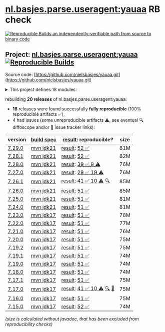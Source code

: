 [nl.basjes.parse.useragent:yauaa](https://central.sonatype.com/artifact/nl.basjes.parse.useragent/yauaa/versions) RB check
=======

[![Reproducible Builds](https://reproducible-builds.org/images/logos/rb.svg) an independently-verifiable path from source to binary code](https://reproducible-builds.org/)

## Project: [nl.basjes.parse.useragent:yauaa](https://central.sonatype.com/artifact/nl.basjes.parse.useragent/yauaa/versions) [![Reproducible Builds](https://img.shields.io/endpoint?url=https://raw.githubusercontent.com/jvm-repo-rebuild/reproducible-central/master/content/nl/basjes/parse/useragent/yauaa/badge.json)](https://github.com/jvm-repo-rebuild/reproducible-central/blob/master/content/nl/basjes/parse/useragent/yauaa/README.md)

Source code: [https://github.com/nielsbasjes/yauaa.git](https://github.com/nielsbasjes/yauaa.git)

<details><summary>This project defines 18 modules:</summary>

* [nl.basjes.parse.useragent:yauaa](https://central.sonatype.com/artifact/nl.basjes.parse.useragent/yauaa/overview)
* [nl.basjes.parse.useragent:yauaa-beam](https://central.sonatype.com/artifact/nl.basjes.parse.useragent/yauaa-beam/overview)
* [nl.basjes.parse.useragent:yauaa-beam-sql](https://central.sonatype.com/artifact/nl.basjes.parse.useragent/yauaa-beam-sql/overview)
* [nl.basjes.parse.useragent:yauaa-drill](https://central.sonatype.com/artifact/nl.basjes.parse.useragent/yauaa-drill/overview)
* [nl.basjes.parse.useragent:yauaa-elastic-udfs-parent](https://central.sonatype.com/artifact/nl.basjes.parse.useragent/yauaa-elastic-udfs-parent/overview)
* [nl.basjes.parse.useragent:yauaa-elasticsearch](https://central.sonatype.com/artifact/nl.basjes.parse.useragent/yauaa-elasticsearch/overview)
* [nl.basjes.parse.useragent:yauaa-elasticsearch-8](https://central.sonatype.com/artifact/nl.basjes.parse.useragent/yauaa-elasticsearch-8/overview)
* [nl.basjes.parse.useragent:yauaa-flink](https://central.sonatype.com/artifact/nl.basjes.parse.useragent/yauaa-flink/overview)
* [nl.basjes.parse.useragent:yauaa-flink-table](https://central.sonatype.com/artifact/nl.basjes.parse.useragent/yauaa-flink-table/overview)
* [nl.basjes.parse.useragent:yauaa-hive](https://central.sonatype.com/artifact/nl.basjes.parse.useragent/yauaa-hive/overview)
* [nl.basjes.parse.useragent:yauaa-logparser](https://central.sonatype.com/artifact/nl.basjes.parse.useragent/yauaa-logparser/overview)
* [nl.basjes.parse.useragent:yauaa-nifi](https://central.sonatype.com/artifact/nl.basjes.parse.useragent/yauaa-nifi/overview)
* [nl.basjes.parse.useragent:yauaa-nifi-parent](https://central.sonatype.com/artifact/nl.basjes.parse.useragent/yauaa-nifi-parent/overview)
* [nl.basjes.parse.useragent:yauaa-parent](https://central.sonatype.com/artifact/nl.basjes.parse.useragent/yauaa-parent/overview)
* [nl.basjes.parse.useragent:yauaa-snowflake](https://central.sonatype.com/artifact/nl.basjes.parse.useragent/yauaa-snowflake/overview)
* [nl.basjes.parse.useragent:yauaa-trino](https://central.sonatype.com/artifact/nl.basjes.parse.useragent/yauaa-trino/overview)
* [nl.basjes.parse.useragent:yauaa-udf-parent](https://central.sonatype.com/artifact/nl.basjes.parse.useragent/yauaa-udf-parent/overview)
* [nl.basjes.parse.useragent:yauaa-webapp](https://central.sonatype.com/artifact/nl.basjes.parse.useragent/yauaa-webapp/overview)
</details>

rebuilding **20 releases** of nl.basjes.parse.useragent:yauaa:
- **16** releases were found successfully **fully reproducible** (100% reproducible artifacts :white_check_mark:),
- 4 had issues (some unreproducible artifacts :warning:, see eventual :mag: diffoscope and/or :memo: issue tracker links):

| version | [build spec](/BUILDSPEC.md) | [result](https://reproducible-builds.org/docs/jvm/): reproducible? | size |
| -- | --------- | ------ | -- |
| [7.29.0](https://central.sonatype.com/artifact/nl.basjes.parse.useragent/yauaa/7.29.0/pom) | [mvn jdk21](yauaa-7.29.0.buildspec) | [result](yauaa-parent-7.29.0.buildinfo): [52 :white_check_mark: ](yauaa-parent-7.29.0.buildcompare) | 81M |
| [7.28.1](https://central.sonatype.com/artifact/nl.basjes.parse.useragent/yauaa/7.28.1/pom) | [mvn jdk21](yauaa-7.28.1.buildspec) | [result](yauaa-parent-7.28.1.buildinfo): [52 :white_check_mark: ](yauaa-parent-7.28.1.buildcompare) | 82M |
| [7.28.0](https://central.sonatype.com/artifact/nl.basjes.parse.useragent/yauaa/7.28.0/pom) | [mvn jdk21](yauaa-7.28.0.buildspec) | [result](yauaa-parent-7.28.0.buildinfo): [39 :white_check_mark:  9 :warning:](yauaa-parent-7.28.0.buildcompare) | 76M |
| [7.27.0](https://central.sonatype.com/artifact/nl.basjes.parse.useragent/yauaa/7.27.0/pom) | [mvn jdk21](yauaa-7.27.0.buildspec) | [result](yauaa-parent-7.27.0.buildinfo): [29 :white_check_mark:  19 :warning:](yauaa-parent-7.27.0.buildcompare) | 76M |
| [7.26.1](https://central.sonatype.com/artifact/nl.basjes.parse.useragent/yauaa/7.26.1/pom) | [mvn jdk21](yauaa-7.26.1.buildspec) | [result](yauaa-parent-7.26.1.buildinfo): [41 :white_check_mark:  10 :warning:](yauaa-parent-7.26.1.buildcompare) [:mag:](yauaa-parent-7.26.1.diffoscope) | 85M |
| [7.26.0](https://central.sonatype.com/artifact/nl.basjes.parse.useragent/yauaa/7.26.0/pom) | [mvn jdk21](yauaa-7.26.0.buildspec) | [result](yauaa-parent-7.26.0.buildinfo): [51 :white_check_mark: ](yauaa-parent-7.26.0.buildcompare) | 85M |
| [7.25.0](https://central.sonatype.com/artifact/nl.basjes.parse.useragent/yauaa/7.25.0/pom) | [mvn jdk21](yauaa-7.25.0.buildspec) | [result](yauaa-parent-7.25.0.buildinfo): [51 :white_check_mark: ](yauaa-parent-7.25.0.buildcompare) | 81M |
| [7.24.0](https://central.sonatype.com/artifact/nl.basjes.parse.useragent/yauaa/7.24.0/pom) | [mvn jdk21](yauaa-7.24.0.buildspec) | [result](yauaa-parent-7.24.0.buildinfo): [51 :white_check_mark: ](yauaa-parent-7.24.0.buildcompare) | 81M |
| [7.23.0](https://central.sonatype.com/artifact/nl.basjes.parse.useragent/yauaa/7.23.0/pom) | [mvn jdk17](yauaa-7.23.0.buildspec) | [result](yauaa-parent-7.23.0.buildinfo): [51 :white_check_mark: ](yauaa-parent-7.23.0.buildcompare) | 78M |
| [7.22.0](https://central.sonatype.com/artifact/nl.basjes.parse.useragent/yauaa/7.22.0/pom) | [mvn jdk17](yauaa-7.22.0.buildspec) | [result](yauaa-parent-7.22.0.buildinfo): [51 :white_check_mark: ](yauaa-parent-7.22.0.buildcompare) | 77M |
| [7.21.0](https://central.sonatype.com/artifact/nl.basjes.parse.useragent/yauaa/7.21.0/pom) | [mvn jdk17](yauaa-7.21.0.buildspec) | [result](yauaa-parent-7.21.0.buildinfo): [51 :white_check_mark: ](yauaa-parent-7.21.0.buildcompare) | 76M |
| [7.20.0](https://central.sonatype.com/artifact/nl.basjes.parse.useragent/yauaa/7.20.0/pom) | [mvn jdk17](yauaa-7.20.0.buildspec) | [result](yauaa-parent-7.20.0.buildinfo): [51 :white_check_mark: ](yauaa-parent-7.20.0.buildcompare) | 75M |
| [7.19.2](https://central.sonatype.com/artifact/nl.basjes.parse.useragent/yauaa/7.19.2/pom) | [mvn jdk17](yauaa-7.19.2.buildspec) | [result](yauaa-parent-7.19.2.buildinfo): [51 :white_check_mark: ](yauaa-parent-7.19.2.buildcompare) | 75M |
| [7.19.1](https://central.sonatype.com/artifact/nl.basjes.parse.useragent/yauaa/7.19.1/pom) | [mvn jdk17](yauaa-7.19.1.buildspec) | [result](yauaa-parent-7.19.1.buildinfo): [51 :white_check_mark: ](yauaa-parent-7.19.1.buildcompare) | 74M |
| [7.19.0](https://central.sonatype.com/artifact/nl.basjes.parse.useragent/yauaa/7.19.0/pom) | [mvn jdk17](yauaa-7.19.0.buildspec) | [result](yauaa-parent-7.19.0.buildinfo): [51 :white_check_mark: ](yauaa-parent-7.19.0.buildcompare) | 74M |
| [7.18.0](https://central.sonatype.com/artifact/nl.basjes.parse.useragent/yauaa/7.18.0/pom) | [mvn jdk17](yauaa-7.18.0.buildspec) | [result](yauaa-parent-7.18.0.buildinfo): [51 :white_check_mark: ](yauaa-parent-7.18.0.buildcompare) | 74M |
| [7.17.1](https://central.sonatype.com/artifact/nl.basjes.parse.useragent/yauaa/7.17.1/pom) | [mvn jdk17](yauaa-7.17.1.buildspec) | [result](yauaa-parent-7.17.1.buildinfo): [51 :white_check_mark: ](yauaa-parent-7.17.1.buildcompare) | 75M |
| [7.17.0](https://central.sonatype.com/artifact/nl.basjes.parse.useragent/yauaa/7.17.0/pom) | [mvn jdk17](yauaa-7.17.0.buildspec) | [result](yauaa-parent-7.17.0.buildinfo): [41 :white_check_mark:  10 :warning:](yauaa-parent-7.17.0.buildcompare) [:mag:](yauaa-parent-7.17.0.diffoscope) [:memo:](https://issues.apache.org/jira/browse/MNG-7750) | 75M |
| [7.16.0](https://central.sonatype.com/artifact/nl.basjes.parse.useragent/yauaa/7.16.0/pom) | [mvn jdk17](yauaa-7.16.0.buildspec) | [result](yauaa-parent-7.16.0.buildinfo): [51 :white_check_mark: ](yauaa-parent-7.16.0.buildcompare) | 75M |
| [7.15.0](https://central.sonatype.com/artifact/nl.basjes.parse.useragent/yauaa/7.15.0/pom) | [mvn jdk17](yauaa-7.15.0.buildspec) | [result](yauaa-parent-7.15.0.buildinfo): [52 :white_check_mark: ](yauaa-parent-7.15.0.buildcompare) | 74M |

<i>(size is calculated without javadoc, that has been excluded from reproducibility checks)</i>
